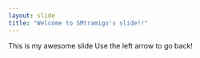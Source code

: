 ```yaml
---
layout: slide
title: "Welcome to SMtramigo's slide!!"
---
```

This is my awesome slide
Use the left arrow to go back!